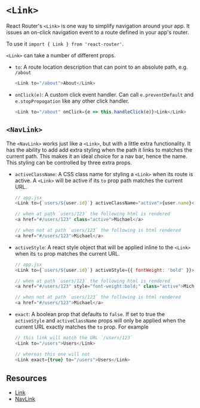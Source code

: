 # `<Link>`

React Router's `<Link>` is one way to simplify navigation around your
app. It issues an on-click navigation event to a route defined in your
app's router.

To use it `import { Link } from 'react-router'`.

`<Link>` can take a number of different props.

* `to`: A route location description that can point to an absolute path,
e.g. `/about`

  ```js
  <Link to="/about">About</Link>
  ```
* `onClick(e)`: A custom click event handler. Can call
`e.preventDefault` and `e.stopPropogation` like any other click handler.

  ```js
  <Link to="/about" onClick={e => this.handleClick(e)}>Link</Link>
  ```


## `<NavLink>`

The `<NavLink>` works just like a `<Link>`, but with a little extra
functionality. It has the ability to add add extra styling when the path
it links to matches the current path. This makes it an ideal choice for
a nav bar, hence the name.
This styling can be controlled by three extra props.

* `activeClassName`: A CSS class name for styling a `<Link>` when its
route is active.  A `<Link>` will be active if its `to` prop path
matches the current URL.

  ```js
  // app.jsx
  <Link to={`users/${user.id}`} activeClassName="active">{user.name}</Link>

  // when at path `users/123` the following html is rendered
  <a href="#/users/123" class="active">Michael</a>

  // when not at path `users/123` the following is html rendered
  <a href="#/users/123">Michael</a>

  ```

* `activeStyle`: A react style object that will be applied inline to the
`<Link>` when its `to` prop matches the current URL.

  ```js
  // app.jsx
  <Link to={`users/${user.id}`} activeStyle={{ fontWeight: 'bold' }}>{user.name}</Link>

  // when at path `users/123` the following html is rendered
  <a href="#/users/123" style="font-weight:bold;" class="active">Michael</a>

  // when not at path `users/123` the following is html rendered
  <a href="#/users/123">Michael</a>
  ```

* `exact`: A boolean prop that defaults to `false`.
If set to true the `activeStyle` and `activeClassName` props will only
be applied when the current URL exactly matches the `to` prop. For
example

  ```js
  // this link will match the URL `/users/123`
  <Link to="/users">Users</Link>

  // whereas this one will not
  <Link exact={true} to="/users">Users</Link>
  ```


## Resources
* [Link](https://reacttraining.com/react-router/web/api/Link)
* [NavLink](https://reacttraining.com/react-router/web/api/NavLink)
